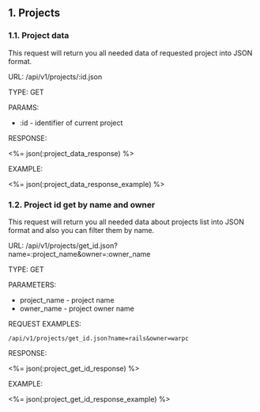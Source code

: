 ## 1. Projects

### 1.1. Project data

This request will return you all needed data of requested project into JSON format.

URL: /api/v1/projects/:id.json

TYPE: GET

PARAMS:

* :id - identifier of current project

RESPONSE:

<%= json(:project_data_response) %>

EXAMPLE:

<%= json(:project_data_response_example) %>

### 1.2. Project id get by name and owner

This request will return you all needed data about projects list into JSON format and also you can filter them by name.

URL: /api/v1/projects/get_id.json?name=:project_name&owner=:owner_name

TYPE: GET

PARAMETERS:

* project_name - project name
* owner_name - project owner name

REQUEST EXAMPLES:

    /api/v1/projects/get_id.json?name=rails&owner=warpc

RESPONSE:

<%= json(:project_get_id_response) %>

EXAMPLE:

<%= json(:project_get_id_response_example) %>

